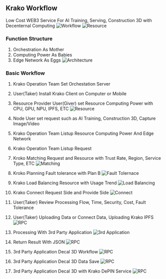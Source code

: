 ## Krako Workflow
Low Cost WEB3 Service For AI Training, Serving, Construction 3D with Decenternal Computing
![Workflow](./images/Workflow_003.PNG)
![Resource](./images/tech_004.png)


### Function Structure
1. Orchestration As Mother
2. Computing Power As Babies
3. Edge Network As Eggs
![Architecture](./images/Architecture_001.PNG)

### Basic Workflow
1. Krako Operation Team Set Orchestation Server

2. User(Taker) Install Krako Client on Computer or Mobile
   
4. Resource Provider User(Giver) set Resource Computing Power with CPU, GPU, NPU, IPFS, ETC
![Resource](./images/tech_002.png)

6. Node User set request such as AI Training, Construction 3D, Capture Image/Video

 
7. Krako Operation Team Listup Resource Computing Power And Edge Network

 
8. Krako Operation Team Listup Request

 
9. Kroko Matching Request and Resource with Trust Rate, Region, Service Type, ETC
![Matching](./images/tech_001.png)

10. Kroko Planning Fault tolerance with Plan B
![Fault Tolernace](./images/tech_011.png)

11. Krako Load Balancing Resource with Usage Trend
![Load Balancing](./images/tech_010.png)

12. Krako Connect Request Side and Provide Side
![Connect](./images/tech_003.png)

13. User(Taker) Review Processing Flow, Time, Security, Cost, Fault Tolerance

 
14. User(Taker) Uploading Data or Connect Data, Uploading Krako IPFS
![RPC](./images/tech_007.png)

15. Processing With 3rd Party Application
![3rd Application](./images/3rdparty_004.PNG)

16. Return Result With JSON
![RPC](./images/tech_009.png)

17. 3rd Party Application Decal 3D Workflow
![RPC](./images/tech_013.png)

18. 3rd Party Application Decal 3D Data Save
![RPC](./images/tech_014.png)

19. 3rd Party Application Decal 3D with Krako DePIN Service
![RPC](./images/tech_012.png)
